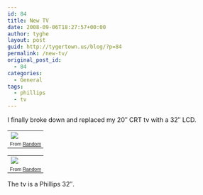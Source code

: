 ```yaml
---
id: 84
title: New TV
date: 2008-09-06T18:27:57+00:00
author: tyghe
layout: post
guid: http://tygertown.us/blog/?p=84
permalink: /new-tv/
original_post_id:
  - 84
categories:
  - General
tags:
  - phillips
  - tv
---
```

I finally broke down and replaced my 20&#8243; CRT tv with a 32&#8243; LCD.
  


<table style="width:auto;">
  <tr>
    <td>
      <a href="http://picasaweb.google.com/lh/photo/mjDfaJIYY52QjIcxTqYteA"><img src="http://lh4.ggpht.com/vallardt/SMMe34EBrvI/AAAAAAAAAzQ/EzRmnw0EIfo/s288/IMGP5974.JPG" /></a>
    </td>
  </tr>
  
  <tr>
    <td style="font-family:arial, sans-serif;font-size:11px;text-align:right;">
      From <a href="http://picasaweb.google.com/vallardt/Random">Random</a>
    </td>
  </tr>
</table>



<table style="width:auto;">
  <tr>
    <td>
      <a href="http://picasaweb.google.com/lh/photo/fzZTkrnxhv9ra_T-J5FCfw"><img src="http://lh4.ggpht.com/vallardt/SMMe5XcrOPI/AAAAAAAAAzY/ap4ynf3FYZU/s288/IMGP5975.JPG" /></a>
    </td>
  </tr>
  
  <tr>
    <td style="font-family:arial, sans-serif;font-size:11px;text-align:right;">
      From <a href="http://picasaweb.google.com/vallardt/Random">Random</a>
    </td>
  </tr>
</table>

The tv is a Phillips 32&#8243;.
